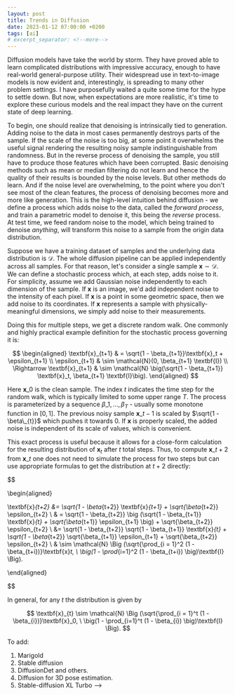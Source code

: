 ```yaml
---
layout: post
title: Trends in Diffusion
date: 2023-01-12 07:00:00 +0200
tags: [ai]
# excerpt_separator: <!--more-->
---
```


Diffusion models have take the world by storm. They have proved able to learn complicated distributions with impressive accuracy, enough to have real-world general-purpose utility. Their widespread use in text-to-image models is now evident and, interestingly, is spreading to many other problem settings. I have purposefully waited a quite some time for the hype to settle down. But now, when expectations are more realistic, it's time to explore these curious models and the real impact they have on the current state of deep learning.

To begin, one should realize that denoising is intrinsically tied to generation. Adding noise to the data in most cases permanently destroys parts of the sample. If the scale of the noise is too big, at some point it overwhelms the useful signal rendering the resulting noisy sample indistinguishable from randomness. But in the reverse process of denoising the sample, you still have to produce those features which have been corrupted. Basic denoising methods such as mean or median filtering do not learn and hence the quality of their results is bounded by the noise levels. But other methods do learn. And if the noise level are overwhelming, to the point where you don't see most of the clean features, the process of denoising becomes more and more like generation. This is the high-level intuition behind diffusion - we define a process which adds noise to the data, called the *forward process*, and train a parametric model to denoise it, this being the *reverse* process. At test time, we feed random noise to the model, which being trained to denoise *anything*, will transform this noise to a sample from the origin data distribution.

Suppose we have a training dataset of samples and the underlying data distribution is $\mathcal{D}$. The whole diffusion pipeline can be applied independently across all samples. For that reason, let's consider a single sample $\textbf{x} \sim \mathcal{D}$. We can define a stochastic process which, at each step, adds noise to it. For simplicity, assume we add Gaussian noise independently to each dimension of the sample. If $\textbf{x}$ is an image, we'd add independent noise to the intensity of each pixel. If $\textbf{x}$ is a point in some geometric space, then we add noise to its coordinates. If $\textbf{x}$ represents a sample with physically-meaningful dimensions, we simply add noise to their measurements.

Doing this for multiple steps, we get a discrete random walk. One commonly and highly practical example definition for the stochastic process governing it is:

$$
\begin{aligned}
\textbf{x}_{t+1} & = \sqrt{1 - \beta_{t+1}}\textbf{x}_t + \epsilon_{t+1} \\
\epsilon_{t+1} & \sim \mathcal{N}(0, \beta_{t+1} \textbf{I}) \\
\Rightarrow \textbf{x}_{t+1} & \sim \mathcal{N} \big(\sqrt{1 - \beta_{t+1}} \textbf{x}_t, \beta_{t+1} \textbf{I}\big).
\end{aligned}
$$

Here $\textbf{x}\_0$ is the clean sample. The index $t$ indicates the time step for the random walk, which is typically limited to some upper range $T$. The process is parameterized by a sequence $\beta\_1, ..., \beta_T$ - usually some monotone function in $[0, 1]$. The previous noisy sample $\textbf{x}\_{t-1}$ is scaled by $\sqrt{1 - \beta\_{t}}$ which pushes it towards $0$. If $\textbf{x}$ is properly scaled, the added noise is independent of its scale of values, which is convenient.

This exact process is useful because it allows for a close-form calculation for the resulting distribution of $\textbf{x}_t$ after $t$ total steps. Thus, to compute $\textbf{x}\_{t+2}$ from $\textbf{x}\_t$ one does not need to simulate the process for two steps but can use appropriate formulas to get the distribution at $t+2$ directly:

$$

\begin{aligned}

\textbf{x}_{t+2} &= \sqrt{1 - \beta_{t+2}} \textbf{x}_{t+1} + \sqrt{\beta_{t+2}} \epsilon_{t+2} \\
& = \sqrt{1 - \beta_{t+2}} \big (\sqrt{1 - \beta_{t+1}} \textbf{x}_{t} + \sqrt{\beta_{t+1}} \epsilon_{t+1} \big) + \sqrt{\beta_{t+2}} \epsilon_{t+2} \\
&= \sqrt{1 - \beta_{t+2}} \sqrt{1 - \beta_{t+1}} \textbf{x}_{t} + \sqrt{1 - \beta_{t+2}} \sqrt{\beta_{t+1}} \epsilon_{t+1} + \sqrt{\beta_{t+2}} \epsilon_{t+2} \\
& \sim \mathcal{N} \Big (\sqrt{\prod_{i = 1}^2 (1 - \beta_{t+i})}\textbf{x}_t, \ \big(1 - \prod_{i=1}^2 (1 - \beta_{t+i}) \big)\textbf{I} \Big).


\end{aligned}

$$

In general, for any $t$ the distribution is given by

$$
\textbf{x}_{t} \sim \mathcal{N} \Big (\sqrt{\prod_{i = 1}^t (1 - \beta_{i})}\textbf{x}_0, \ \big(1 - \prod_{i=1}^t (1 - \beta_{i}) \big)\textbf{I} \Big).
$$



To add:
1. Marigold
2. Stable diffusion
3. DiffusionDet and others.
4. Diffusion for 3D pose estimation.
5. Stable-diffusion XL Turbo -->




